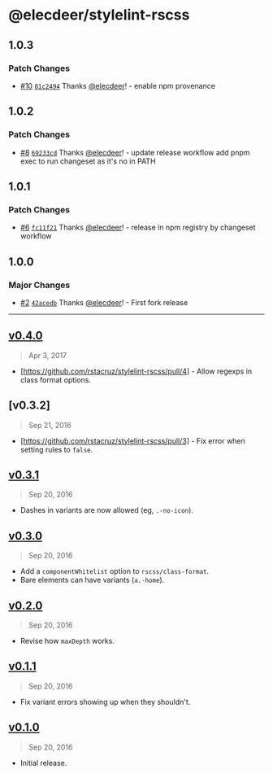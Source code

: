 # @elecdeer/stylelint-rscss

## 1.0.3

### Patch Changes

- [#10](https://github.com/elecdeer/stylelint-rscss/pull/10) [`01c2494`](https://github.com/elecdeer/stylelint-rscss/commit/01c2494ddc0d88ba8bcf4d0fab9059f3c8dabc34) Thanks [@elecdeer](https://github.com/elecdeer)! - enable npm provenance

## 1.0.2

### Patch Changes

- [#8](https://github.com/elecdeer/stylelint-rscss/pull/8) [`69233cd`](https://github.com/elecdeer/stylelint-rscss/commit/69233cd0133b6d3b6712a99ec744ca8246534cb5) Thanks [@elecdeer](https://github.com/elecdeer)! - update release workflow
  add pnpm exec to run changeset as it's no in PATH

## 1.0.1

### Patch Changes

- [#6](https://github.com/elecdeer/stylelint-rscss/pull/6) [`fc11f21`](https://github.com/elecdeer/stylelint-rscss/commit/fc11f21116874fd8b0bc1f04868ab9dd4ff540a3) Thanks [@elecdeer](https://github.com/elecdeer)! - release in npm registry by changeset workflow

## 1.0.0

### Major Changes

- [#2](https://github.com/elecdeer/stylelint-rscss/pull/2) [`42acedb`](https://github.com/elecdeer/stylelint-rscss/commit/42acedb9da7f3a7b0e2f35c5b00785bb4208d39d) Thanks [@elecdeer](https://github.com/elecdeer)! - First fork release

---

## [v0.4.0]

> Apr 3, 2017

- [https://github.com/rstacruz/stylelint-rscss/pull/4] - Allow regexps in class format options.

[v0.4.0]: https://github.com/rstacruz/stylelint-rscss/compare/v0.3.2...v0.4.0

## [v0.3.2]

> Sep 21, 2016

- [https://github.com/rstacruz/stylelint-rscss/pull/3] - Fix error when setting rules to `false`.

## [v0.3.1]

> Sep 20, 2016

- Dashes in variants are now allowed (eg, `.-no-icon`).

[v0.3.1]: https://github.com/rstacruz/stylelint-rscss/compare/v0.3.0...v0.3.1

## [v0.3.0]

> Sep 20, 2016

- Add a `componentWhitelist` option to `rscss/class-format`.
- Bare elements can have variants (`a.-home`).

[v0.3.0]: https://github.com/rstacruz/stylelint-rscss/compare/v0.2.0...v0.3.0

## [v0.2.0]

> Sep 20, 2016

- Revise how `maxDepth` works.

[v0.2.0]: https://github.com/rstacruz/stylelint-rscss/compare/v0.1.1...v0.2.0

## [v0.1.1]

> Sep 20, 2016

- Fix variant errors showing up when they shouldn't.

[v0.1.1]: https://github.com/rstacruz/stylelint-rscss/compare/v0.1.0...v0.1.1

## [v0.1.0]

> Sep 20, 2016

- Initial release.

[v0.1.0]: https://github.com/rstacruz/stylelint-rscss/tree/v0.1.0
[#3]: https://github.com/rstacruz/stylelint-rscss/issues/3
[#4]: https://github.com/rstacruz/stylelint-rscss/issues/4
